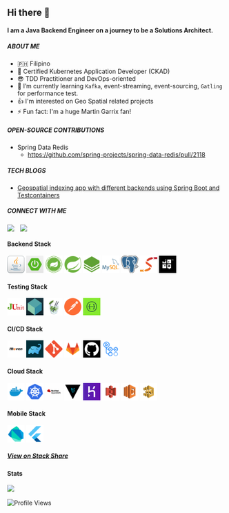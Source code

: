 ## Hi there 👋

#### I am a Java Backend Engineer on a journey to be a Solutions Architect.


##### ABOUT ME

- :philippines: Filipino
- :dart: Certified Kubernetes Application Developer (CKAD)
- :sunglasses: TDD Practitioner and DevOps-oriented
- :seedling: I’m currently learning `Kafka`, event-streaming, event-sourcing, `Gatling` for performance test.
- :+1: I'm interested on Geo Spatial related projects
- :zap: Fun fact: I'm a huge Martin Garrix fan!

##### OPEN-SOURCE CONTRIBUTIONS

- Spring Data Redis
  - https://github.com/spring-projects/spring-data-redis/pull/2118

##### TECH BLOGS
- [Geospatial indexing app with different backends using Spring Boot and Testcontainers](https://link.medium.com/N2vaTzhUgnb)

##### CONNECT WITH ME

<a href="https://www.linkedin.com/in/morenomjc/">
  <img align="left" width="30px" src="https://raw.githubusercontent.com/peterthehan/peterthehan/master/assets/linkedin.svg" />
</a>
<a href="https://twitter.com/morenomjc">
  <img align="left" width="30px" src="https://raw.githubusercontent.com/peterthehan/peterthehan/master/assets/twitter.svg" />
</a>
<br/>

#### Backend Stack

<code><img height="40" src="assets/java.png"></code>
<code><img height="40" src="assets/spring-boot.png"></code>
<code><img height="40" src="assets/spring-framework.png"></code>
<code><img height="40" src="assets/spring-data.png"></code>
<code><img height="40" src="assets/spring-batch.png"></code>
<code><img height="40" src="assets/mysql.png"></code>
<code><img height="40" src="assets/postgres.png"></code>
<code><img height="40" src="assets/mapstruct.png"></code>
<code><img height="40" src="assets/jooq.png"></code>

#### Testing Stack

<code><img height="40" src="assets/junit.png"></code>
<code><img height="40" src="assets/testcontainers.png"></code>
<code><img height="40" src="assets/mockito.jpg"></code>
<code><img height="40" src="assets/postman.png"></code>
<code><img height="40" src="assets/openapi.jpg"></code>

#### CI/CD Stack

<code><img height="40" src="assets/maven.png"></code>
<code><img height="40" src="assets/gradle.png"></code>
<code><img height="40" src="assets/git.png"></code>
<code><img height="40" src="assets/gitlab.png"></code>
<code><img height="40" src="assets/github.png"></code>
<code><img height="40" src="assets/github-actions.png"></code>

#### Cloud Stack

<code><img height="40" src="assets/docker.png"></code>
<code><img height="40" src="assets/kubernetes.png"></code>
<code><img height="40" src="assets/openshift.jpg"></code>
<code><img height="40" src="assets/vault.png"></code>
<code><img height="40" src="assets/heroku.png"></code>
<code><img height="40" src="assets/aws-s3.png"></code>
<code><img height="40" src="assets/aws-lambda.png"></code>
<code><img height="40" src="assets/aws-stepfunctions.png"></code>

#### Mobile Stack

<code><img height="40" src="assets/dart.png"></code>
<code><img height="40" src="assets/flutter.png"></code>


#####  [View on Stack Share](https://stackshare.io/morenomjc/backend-stack)

#### Stats
<img height="180em" src="https://github-readme-stats.vercel.app/api/top-langs/?username=morenomjc&layout=compact&langs_count=6"/>

![Profile Views](https://visitor-badge.laobi.icu/badge?page_id=morenomjc.visitor-badge)

